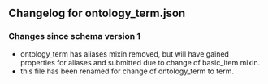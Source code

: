 ## Changelog for ontology_term.json

### Changes since schema version 1

* ontology_term has aliases mixin removed, but will have gained properties for aliases and submitted due to change of basic_item mixin.
* this file has been renamed for change of ontology_term to term.
